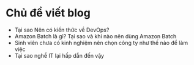 # Chủ đề viết blog

- Tại sao Nên có kiến thức về DevOps?
- Amazon Batch là gì? Tại sao và khi nào nên dùng Amazon Batch
- Sinh viên chưa có kinh nghiệm nên chọn công ty như thế nào để làm việc
- Tại sao nghề IT lại hấp dẫn đến vậy

